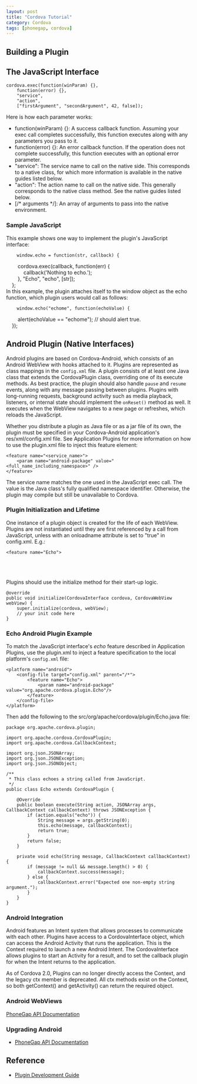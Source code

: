 ```yaml
---
layout: post
title: "Cordova Tutorial"
category: Cordova
tags: [phonegap, cordova]
--- 
```


## Building a Plugin

## The JavaScript Interface

    cordova.exec(function(winParam) {},
        function(error) {},
        "service",
        "action",
        ["firstArgument", "secondArgument", 42, false]);

Here is how each parameter works:

* function(winParam) {}: A success callback function. Assuming your exec call completes successfully, this function executes along with any parameters you pass to it.
* function(error) {}: An error callback function. If the operation does not complete successfully, this function executes with an optional error parameter.
* "service": The service name to call on the native side. This corresponds to a native class, for which more information is available in the native guides listed below.
* "action": The action name to call on the native side. This generally corresponds to the native class method. See the native guides listed below.
* [/* arguments */]: An array of arguments to pass into the native environment.

### Sample JavaScript

This example shows one way to implement the plugin's JavaScript interface:

        window.echo = function(str, callback) {  
        cordova.exec(callback, function(err) {  
            callback('Nothing to echo.');  
        }, "Echo", "echo", [str]);  
    };  
In this example, the plugin attaches itself to the window object as the echo function, which plugin users would call as follows:

        window.echo("echome", function(echoValue) {  
        alert(echoValue == "echome"); // should alert true.  
    });

## Android Plugin (Native Interfaces)

Android plugins are based on Cordova-Android, which consists of an Android WebView with hooks attached to it. Plugins are represented as class mappings in the `config.xml` file. A plugin consists of at least one Java class that extends the CordovaPlugin class, overriding one of its execute methods. As best practice, the plugin should also handle `pause` and `resume` events, along with any message passing between plugins. Plugins with long-running requests, background activity such as media playback, listeners, or internal state should implement the `onReset()` method as well. It executes when the WebView navigates to a new page or refreshes, which reloads the JavaScript.

Whether you distribute a plugin as Java file or as a jar file of its own, the plugin must be specified in your Cordova-Android application's res/xml/config.xml file. See Application Plugins for more information on how to use the plugin.xml file to inject this feature element:

    <feature name="<service_name>">
        <param name="android-package" value="<full_name_including_namespace>" />
    </feature>

The service name matches the one used in the JavaScript exec call. The value is the Java class's fully qualified namespace identifier. Otherwise, the plugin may compile but still be unavailable to Cordova.

### Plugin Initialization and Lifetime

One instance of a plugin object is created for the life of each WebView. Plugins are not instantiated until they are first referenced by a call from JavaScript, unless <param> with an onloadname attribute is set to "true" in config.xml. E.g.:

    <feature name="Echo">  
    <param name="android-package" value="<full_name_including_namespace>" />  
    <param name="onload" value="true" />  
</feature>  
Plugins should use the initialize method for their start-up logic.

    @override  
    public void initialize(CordovaInterface cordova, CordovaWebView webView) {  
        super.initialize(cordova, webView);
        // your init code here
    }

### Echo Android Plugin Example

To match the JavaScript interface's _echo_ feature described in Application Plugins, use the plugin.xml to inject a feature specification to the local platform's `config.xml` file:

    <platform name="android">
        <config-file target="config.xml" parent="/*">
            <feature name="Echo">
                <param name="android-package" value="org.apache.cordova.plugin.Echo"/>
            </feature>
        </config-file>
    </platform> 

Then add the following to the src/org/apache/cordova/plugin/Echo.java file:

    package org.apache.cordova.plugin;

    import org.apache.cordova.CordovaPlugin;
    import org.apache.cordova.CallbackContext;

    import org.json.JSONArray;
    import org.json.JSONException;
    import org.json.JSONObject;

    /**
     * This class echoes a string called from JavaScript.
     */
    public class Echo extends CordovaPlugin {

        @Override
        public boolean execute(String action, JSONArray args, CallbackContext callbackContext) throws JSONException {
            if (action.equals("echo")) {
                String message = args.getString(0);
                this.echo(message, callbackContext);
                return true;
            }
            return false;
        }

        private void echo(String message, CallbackContext callbackContext) {
            if (message != null && message.length() > 0) {
                callbackContext.success(message);
            } else {
                callbackContext.error("Expected one non-empty string argument.");
            }
        }
    }

### Android Integration

Android features an Intent system that allows processes to communicate with each other. Plugins have access to a CordovaInterface object, which can access the Android Activity that runs the application. This is the Context required to launch a new Android Intent. The CordovaInterface allows plugins to start an Activity for a result, and to set the callback plugin for when the Intent returns to the application.

As of Cordova 2.0, Plugins can no longer directly access the Context, and the legacy ctx member is deprecated. All ctx methods exist on the Context, so both getContext() and getActivity() can return the required object.

### Android WebViews

[PhoneGap API Documentation](http://docs.phonegap.com/en/edge/guide_platforms_android_webview.md.html#Android%20WebViews)

### Upgrading Android

- [PhoneGap API Documentation](http://docs.phonegap.com/en/edge/guide_platforms_android_upgrade.md.html#Upgrading%20Android)

## Reference

- [Plugin Development Guide](http://docs.phonegap.com/en/edge/guide_hybrid_plugins_index.md.html)